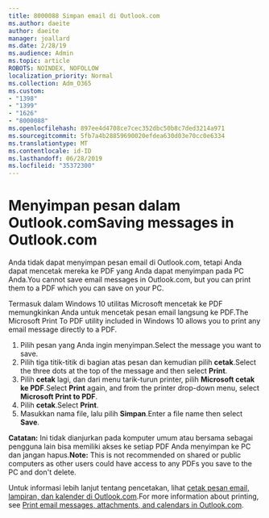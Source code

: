 ```yaml
---
title: 8000088 Simpan email di Outlook.com
ms.author: daeite
author: daeite
manager: joallard
ms.date: 2/28/19
ms.audience: Admin
ms.topic: article
ROBOTS: NOINDEX, NOFOLLOW
localization_priority: Normal
ms.collection: Adm_O365
ms.custom:
- "1398"
- "1399"
- "1626"
- "8000088"
ms.openlocfilehash: 897ee4d4708ce7cec352dbc50b8c7ded3214a971
ms.sourcegitcommit: 5fb7a4b28859690020efdea630d03e70cc0e6334
ms.translationtype: MT
ms.contentlocale: id-ID
ms.lasthandoff: 06/28/2019
ms.locfileid: "35372300"
---
```

# <a name="saving-messages-in-outlookcom"></a><span data-ttu-id="5c7ed-102">Menyimpan pesan dalam Outlook.com</span><span class="sxs-lookup"><span data-stu-id="5c7ed-102">Saving messages in Outlook.com</span></span>

<span data-ttu-id="5c7ed-103">Anda tidak dapat menyimpan pesan email di Outlook.com, tetapi Anda dapat mencetak mereka ke PDF yang Anda dapat menyimpan pada PC Anda.</span><span class="sxs-lookup"><span data-stu-id="5c7ed-103">You cannot save email messages in Outlook.com, but you can print them to a PDF which you can save on your PC.</span></span>

<span data-ttu-id="5c7ed-104">Termasuk dalam Windows 10 utilitas Microsoft mencetak ke PDF memungkinkan Anda untuk mencetak pesan email langsung ke PDF.</span><span class="sxs-lookup"><span data-stu-id="5c7ed-104">The Microsoft Print To PDF utility included in Windows 10 allows you to print any email message directly to a PDF.</span></span>

1. <span data-ttu-id="5c7ed-105">Pilih pesan yang Anda ingin menyimpan.</span><span class="sxs-lookup"><span data-stu-id="5c7ed-105">Select the message you want to save.</span></span>
2. <span data-ttu-id="5c7ed-106">Pilih tiga titik-titik di bagian atas pesan dan kemudian pilih **cetak**.</span><span class="sxs-lookup"><span data-stu-id="5c7ed-106">Select the three dots at the top of the message and then select **Print**.</span></span>
3. <span data-ttu-id="5c7ed-107">Pilih **cetak** lagi, dan dari menu tarik-turun printer, pilih **Microsoft cetak ke PDF**.</span><span class="sxs-lookup"><span data-stu-id="5c7ed-107">Select **Print** again, and from the printer drop-down menu, select **Microsoft Print to PDF**.</span></span>
4. <span data-ttu-id="5c7ed-108">Pilih **cetak**.</span><span class="sxs-lookup"><span data-stu-id="5c7ed-108">Select **Print**.</span></span>
5. <span data-ttu-id="5c7ed-109">Masukkan nama file, lalu pilih **Simpan**.</span><span class="sxs-lookup"><span data-stu-id="5c7ed-109">Enter a file name then select **Save**.</span></span>

<span data-ttu-id="5c7ed-110">**Catatan:** Ini tidak dianjurkan pada komputer umum atau bersama sebagai pengguna lain bisa memiliki akses ke setiap PDF Anda menyimpan ke PC dan jangan hapus.</span><span class="sxs-lookup"><span data-stu-id="5c7ed-110">**Note:** This is not recommended on shared or public computers as other users could have access to any PDFs you save to the PC and don't delete.</span></span>

<span data-ttu-id="5c7ed-111">Untuk informasi lebih lanjut tentang pencetakan, lihat [cetak pesan email, lampiran, dan kalender di Outlook.com](https://support.office.com/article/c835b8e5-b310-4cab-ac15-b6eb95149855).</span><span class="sxs-lookup"><span data-stu-id="5c7ed-111">For more information about printing, see [Print email messages, attachments, and calendars in Outlook.com](https://support.office.com/article/c835b8e5-b310-4cab-ac15-b6eb95149855).</span></span>